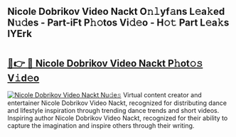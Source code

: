 ## Nicole Dobrikov Video Nackt O𝚗𝚕yf𝚊ns L𝚎a𝚔ed N𝚞𝚍es - Part-iFt P𝚑𝚘tos Vi𝚍𝚎o - H𝚘𝚝 Part L𝚎a𝚔s lYErk

# <h2><a href="http://kf3kax.oniu.top/?m=Nicole+Dobrikov+Video+Nackt">🔗👉 🔴 Nicole Dobrikov Video Nackt P𝚑ot𝚘𝚜 V𝚒d𝚎o</a></h2>

[![Nicole Dobrikov Video Nackt Nu𝚍e𝚜](https://i.imgur.com/0qMVB7G.gif)](http://kf3kax.oniu.top/?m=Nicole+Dobrikov+Video+Nackt)
Virtual content creator and entertainer Nicole Dobrikov Video Nackt, recognized for distributing dance and lifestyle inspiration through trending dance trends and short videos. Inspiring author Nicole Dobrikov Video Nackt, recognized for their ability to capture the imagination and inspire others through their writing.  
